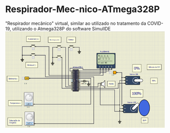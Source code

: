 # Respirador-Mec-nico-ATmega328P
"Respirador mecânico" virtual, similar ao utilizado no tratamento da COVID-19, utilizando o Atmega328P do software SimulIDE
![](Sprint_9/resp.png)
